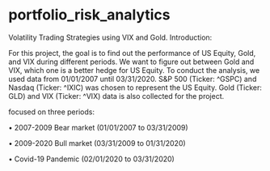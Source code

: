 # portfolio_risk_analytics
Volatility Trading Strategies using VIX and Gold.
Introduction:

For this project, the goal is to find out the performance of US Equity, Gold, and VIX during different periods. We want to figure out between Gold and VIX, which one is a better hedge for US Equity. To conduct the analysis, we used data from 01/01/2007 until 03/31/2020. S&P 500 (Ticker: ^GSPC) and Nasdaq (Ticker: ^IXIC) was chosen to represent the US Equity. Gold (Ticker: GLD) and VIX (Ticker: ^VIX) data is also collected for the project. 
 
focused on three periods:

•	2007-2009 Bear market (01/01/2007 to 03/31/2009)

•	2009-2020 Bull market (03/31/2009 to 01/31/2020)

•	Covid-19 Pandemic (02/01/2020 to 03/31/2020)
 
